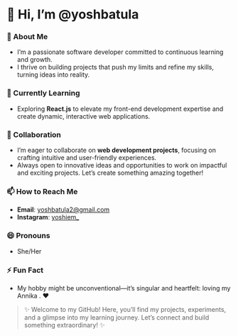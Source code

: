 # 👋 Hi, I’m @yoshbatula

### 👀 About Me  
- I’m a passionate software developer committed to continuous learning and growth.  
- I thrive on building projects that push my limits and refine my skills, turning ideas into reality.  

### 🌱 Currently Learning  
- Exploring **React.js** to elevate my front-end development expertise and create dynamic, interactive web applications.  

### 💞️ Collaboration  
- I’m eager to collaborate on **web development projects**, focusing on crafting intuitive and user-friendly experiences.  
- Always open to innovative ideas and opportunities to work on impactful and exciting projects. Let’s create something amazing together!  

### 📫 How to Reach Me  
- **Email**: yoshbatula2@gmail.com  
- **Instagram**: [yoshiem_]([https://www.instagram.com/yoshiem_](https://www.instagram.com/yoshiem_/))  

### 😄 Pronouns  
- She/Her

### ⚡ Fun Fact  
- My hobby might be unconventional—it’s singular and heartfelt: loving my Annika . ❤️

> ✨ Welcome to my GitHub! Here, you’ll find my projects, experiments, and a glimpse into my learning journey. Let’s connect and build something extraordinary! ✨
